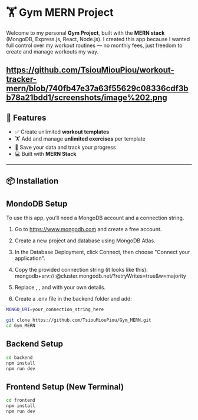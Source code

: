 # 🏋️ Gym MERN Project


Welcome to my personal **Gym Project**, built with the **MERN stack** (MongoDB, Express.js, React, Node.js). I created this app because I wanted full control over my workout routines — no monthly fees, just freedom to create and manage workouts my way.

https://github.com/TsiouMiouPiou/workout-tracker-mern/blob/740fb47e37a63f55629c08336cdf3bb78a21bdd1/screenshots/image%202.png
---

## 🚀 Features

- ✅ Create unlimited **workout templates**
- 🏋️ Add and manage **unlimited exercises** per template
- 📝 Save your data and track your progress
- 💻 Built with **MERN Stack**

---


## 📦 Installation

## MondoDB Setup
To use this app, you’ll need a MongoDB account and a connection string.

1. Go to https://www.mongodb.com and create a free account.

2. Create a new project and database using MongoDB Atlas.

3. In the Database Deployment, click Connect, then choose "Connect your application".

4. Copy the provided connection string (it looks like this):
mongodb+srv://<username>:<password>@cluster.mongodb.net/<your-db-name>?retryWrites=true&w=majority
5. Replace <username>, <password>, and <your-db-name> with your own details.

6. Create a .env file in the backend folder and add: 

```bash 
MONGO_URI=your_connection_string_here
```



```bash
git clone https://github.com/TsiouMiouPiou/Gym_MERN.git
cd Gym_MERN
```

## Backend Setup
```bash
cd backend
npm install 
npm run dev
```

## Frontend Setup (New Terminal)
```bash
cd frontend
npm install 
npm run dev
```
